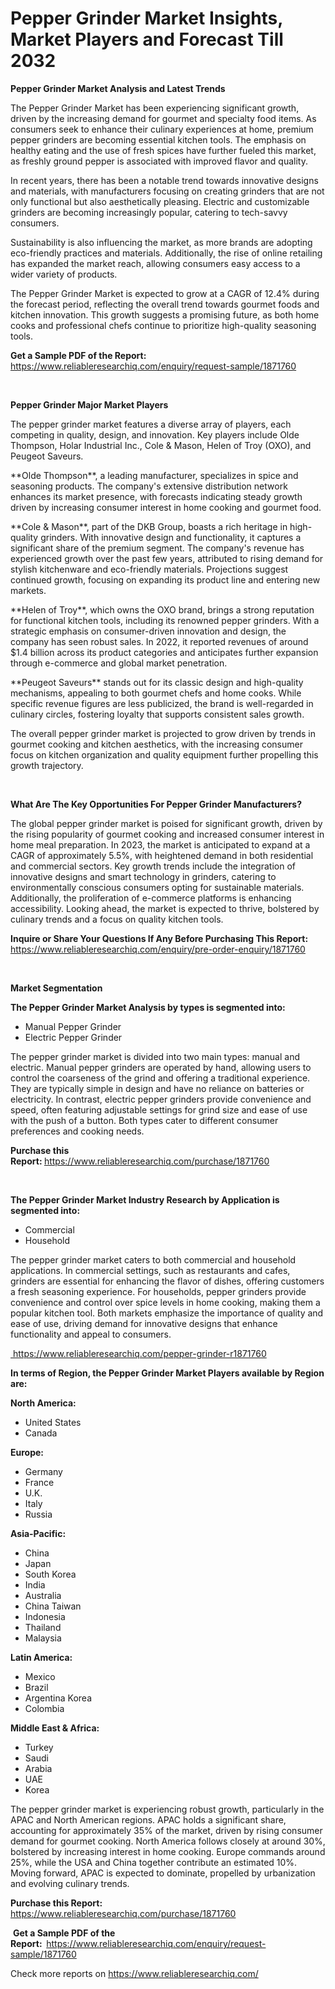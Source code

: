 <p><h1>Pepper Grinder Market Insights, Market Players and Forecast Till 2032</h1></p><p><strong>Pepper Grinder Market Analysis and Latest Trends</strong></p>
<p><p>The Pepper Grinder Market has been experiencing significant growth, driven by the increasing demand for gourmet and specialty food items. As consumers seek to enhance their culinary experiences at home, premium pepper grinders are becoming essential kitchen tools. The emphasis on healthy eating and the use of fresh spices have further fueled this market, as freshly ground pepper is associated with improved flavor and quality.</p><p>In recent years, there has been a notable trend towards innovative designs and materials, with manufacturers focusing on creating grinders that are not only functional but also aesthetically pleasing. Electric and customizable grinders are becoming increasingly popular, catering to tech-savvy consumers.</p><p>Sustainability is also influencing the market, as more brands are adopting eco-friendly practices and materials. Additionally, the rise of online retailing has expanded the market reach, allowing consumers easy access to a wider variety of products.</p><p>The Pepper Grinder Market is expected to grow at a CAGR of 12.4% during the forecast period, reflecting the overall trend towards gourmet foods and kitchen innovation. This growth suggests a promising future, as both home cooks and professional chefs continue to prioritize high-quality seasoning tools.</p></p>
<p><strong>Get a Sample PDF of the Report:&nbsp;</strong> <a href="https://www.reliableresearchiq.com/enquiry/request-sample/1871760?utm_campaign=1906&utm_medium=2&utm_source=Github&utm_content=ia&utm_term=05022025&utm_id=pepper-grinder">https://www.reliableresearchiq.com/enquiry/request-sample/1871760</a></p>
<p>&nbsp;</p>
<p><strong>Pepper Grinder Major Market Players</strong></p>
<p><p>The pepper grinder market features a diverse array of players, each competing in quality, design, and innovation. Key players include Olde Thompson, Holar Industrial Inc., Cole & Mason, Helen of Troy (OXO), and Peugeot Saveurs.</p><p>**Olde Thompson**, a leading manufacturer, specializes in spice and seasoning products. The company's extensive distribution network enhances its market presence, with forecasts indicating steady growth driven by increasing consumer interest in home cooking and gourmet food.</p><p>**Cole & Mason**, part of the DKB Group, boasts a rich heritage in high-quality grinders. With innovative design and functionality, it captures a significant share of the premium segment. The company's revenue has experienced growth over the past few years, attributed to rising demand for stylish kitchenware and eco-friendly materials. Projections suggest continued growth, focusing on expanding its product line and entering new markets.</p><p>**Helen of Troy**, which owns the OXO brand, brings a strong reputation for functional kitchen tools, including its renowned pepper grinders. With a strategic emphasis on consumer-driven innovation and design, the company has seen robust sales. In 2022, it reported revenues of around $1.4 billion across its product categories and anticipates further expansion through e-commerce and global market penetration.</p><p>**Peugeot Saveurs** stands out for its classic design and high-quality mechanisms, appealing to both gourmet chefs and home cooks. While specific revenue figures are less publicized, the brand is well-regarded in culinary circles, fostering loyalty that supports consistent sales growth.</p><p>The overall pepper grinder market is projected to grow driven by trends in gourmet cooking and kitchen aesthetics, with the increasing consumer focus on kitchen organization and quality equipment further propelling this growth trajectory.</p></p>
<p>&nbsp;</p>
<p><strong>What Are The Key Opportunities For Pepper Grinder Manufacturers?</strong></p>
<p><p>The global pepper grinder market is poised for significant growth, driven by the rising popularity of gourmet cooking and increased consumer interest in home meal preparation. In 2023, the market is anticipated to expand at a CAGR of approximately 5.5%, with heightened demand in both residential and commercial sectors. Key growth trends include the integration of innovative designs and smart technology in grinders, catering to environmentally conscious consumers opting for sustainable materials. Additionally, the proliferation of e-commerce platforms is enhancing accessibility. Looking ahead, the market is expected to thrive, bolstered by culinary trends and a focus on quality kitchen tools.</p></p>
<p><strong>Inquire or Share Your Questions If Any Before Purchasing This Report:</strong> <a href="https://www.reliableresearchiq.com/enquiry/pre-order-enquiry/1871760?utm_campaign=1906&utm_medium=2&utm_source=Github&utm_content=ia&utm_term=05022025&utm_id=pepper-grinder">https://www.reliableresearchiq.com/enquiry/pre-order-enquiry/1871760</a></p>
<p>&nbsp;</p>
<p><strong>Market Segmentation</strong></p>
<p><strong>The Pepper Grinder Market Analysis by types is segmented into:</strong></p>
<p><ul><li>Manual Pepper Grinder</li><li>Electric Pepper Grinder</li></ul></p>
<p><p>The pepper grinder market is divided into two main types: manual and electric. Manual pepper grinders are operated by hand, allowing users to control the coarseness of the grind and offering a traditional experience. They are typically simple in design and have no reliance on batteries or electricity. In contrast, electric pepper grinders provide convenience and speed, often featuring adjustable settings for grind size and ease of use with the push of a button. Both types cater to different consumer preferences and cooking needs.</p></p>
<p><strong>Purchase this Report:&nbsp;</strong><a href="https://www.reliableresearchiq.com/purchase/1871760?utm_campaign=1906&utm_medium=2&utm_source=Github&utm_content=ia&utm_term=05022025&utm_id=pepper-grinder">https://www.reliableresearchiq.com/purchase/1871760</a></p>
<p>&nbsp;</p>
<p><strong>The Pepper Grinder Market Industry Research by Application is segmented into:</strong></p>
<p><ul><li>Commercial</li><li>Household</li></ul></p>
<p><p>The pepper grinder market caters to both commercial and household applications. In commercial settings, such as restaurants and cafes, grinders are essential for enhancing the flavor of dishes, offering customers a fresh seasoning experience. For households, pepper grinders provide convenience and control over spice levels in home cooking, making them a popular kitchen tool. Both markets emphasize the importance of quality and ease of use, driving demand for innovative designs that enhance functionality and appeal to consumers.</p></p>
<p><a href="https://www.reliableresearchiq.com/pepper-grinder-r1871760?utm_campaign=1906&utm_medium=2&utm_source=Github&utm_content=ia&utm_term=05022025&utm_id=pepper-grinder">&nbsp;https://www.reliableresearchiq.com/pepper-grinder-r1871760</a></p>
<p><strong>In terms of Region, the Pepper Grinder Market Players available by Region are:</strong></p>
<p>
    <p> <strong> North America: </strong>
        <ul>
            <li>United States</li>
            <li>Canada</li>
        </ul>
        </p> 
    <p> <strong> Europe: </strong>
        <ul>
            <li>Germany</li>
            <li>France</li>
            <li>U.K.</li>
            <li>Italy</li>
            <li>Russia</li>
        </ul>
        </p> 
    <p> <strong> Asia-Pacific: </strong>
        <ul>
            <li>China</li>
            <li>Japan</li>
            <li>South Korea</li>
            <li>India</li>
            <li>Australia</li>
            <li>China Taiwan</li>
            <li>Indonesia</li>
            <li>Thailand</li>
            <li>Malaysia</li>
        </ul>
        </p> 
    <p> <strong> Latin America: </strong>
        <ul>
            <li>Mexico</li>
            <li>Brazil</li>
            <li>Argentina Korea</li>
            <li>Colombia</li>
        </ul>
        </p> 
    <p> <strong> Middle East & Africa: </strong>
        <ul>
            <li>Turkey</li>
            <li>Saudi</li>
            <li>Arabia</li>
            <li>UAE</li>
            <li>Korea</li>
        </ul>
    </p>
    </p>
<p><p>The pepper grinder market is experiencing robust growth, particularly in the APAC and North American regions. APAC holds a significant share, accounting for approximately 35% of the market, driven by rising consumer demand for gourmet cooking. North America follows closely at around 30%, bolstered by increasing interest in home cooking. Europe commands around 25%, while the USA and China together contribute an estimated 10%. Moving forward, APAC is expected to dominate, propelled by urbanization and evolving culinary trends.</p></p>
<p><strong>Purchase this Report: </strong><a href="https://www.reliableresearchiq.com/purchase/1871760?utm_campaign=1906&utm_medium=2&utm_source=Github&utm_content=ia&utm_term=05022025&utm_id=pepper-grinder">https://www.reliableresearchiq.com/purchase/1871760</a></p>
<p>&nbsp;<strong>Get a Sample PDF of the Report:&nbsp;&nbsp;</strong><a href="https://www.reliableresearchiq.com/enquiry/request-sample/1871760?utm_campaign=1906&utm_medium=2&utm_source=Github&utm_content=ia&utm_term=05022025&utm_id=pepper-grinder">https://www.reliableresearchiq.com/enquiry/request-sample/1871760</a></p>
<p><strong></strong></p>
<p>Check more reports on <a href="https://www.reliableresearchiq.com/?utm_campaign=1906&utm_medium=2&utm_source=Github&utm_content=ia&utm_term=05022025&utm_id=pepper-grinder">https://www.reliableresearchiq.com/</a></p>